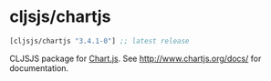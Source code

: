 # cljsjs/chartjs

[](dependency)
```clojure
[cljsjs/chartjs "3.4.1-0"] ;; latest release
```
[](/dependency)

CLJSJS package for [Chart.js](http://www.chartjs.org/). See http://www.chartjs.org/docs/ for documentation.

